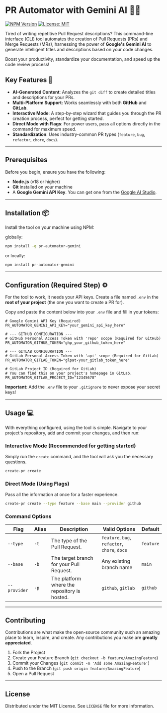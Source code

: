 # PR Automator with Gemini AI 🤖✨

[![NPM Version](https://img.shields.io/npm/v/pr-automator-gemini.svg)](https://www.npmjs.com/package/pr-automator-gemini)
[![License: MIT](https://img.shields.io/badge/License-MIT-yellow.svg)](https://opensource.org/licenses/MIT)

Tired of writing repetitive Pull Request descriptions? This command-line interface (CLI) tool automates the creation of Pull Requests (PRs) and Merge Requests (MRs), harnessing the power of **Google's Gemini AI** to generate intelligent titles and descriptions based on your code changes.

Boost your productivity, standardize your documentation, and speed up the code review process!

## Key Features 🚀

- **AI-Generated Content**: Analyzes the `git diff` to create detailed titles and descriptions for your PRs.
- **Multi-Platform Support**: Works seamlessly with both **GitHub** and **GitLab**.
- **Interactive Mode**: A step-by-step wizard that guides you through the PR creation process, perfect for getting started.
- **Direct Mode with Flags**: For power users, pass all options directly in the command for maximum speed.
- **Standardization**: Uses industry-common PR types (`feature`, `bug`, `refactor`, `chore`, `docs`).

---

## Prerequisites

Before you begin, ensure you have the following:

- **Node.js** (v18 or higher)
- **Git** installed on your machine
- A **Google Gemini API Key**. You can get one from the [Google AI Studio](https://aistudio.google.com/app/apikey).

---

## Installation 📦

Install the tool on your machine using NPM:

globally:

```bash
npm install -g pr-automator-gemini
```

or locally:

```bash
npm install pr-automator-gemini
```

---

## Configuration (Required Step) ⚙️

For the tool to work, it needs your API keys. Create a file named `.env` in the **root of your project** (the one you want to create a PR for).

Copy and paste the content below into your `.env` file and fill in your tokens:

```env
# Google Gemini API Key (Required)
PR_AUTOMATOR_GEMINI_API_KEY="your_gemini_api_key_here"

# --- GITHUB CONFIGURATION ---
# GitHub Personal Access Token with 'repo' scope (Required for GitHub)
PR_AUTOMATOR_GITHUB_TOKEN="ghp_your_github_token_here"

# --- GITLAB CONFIGURATION ---
# GitLab Personal Access Token with 'api' scope (Required for GitLab)
PR_AUTOMATOR_GITLAB_TOKEN="glpat-your_gitlab_token_here"

# GitLab Project ID (Required for GitLab)
# You can find this on your project's homepage in GitLab.
PR_AUTOMATOR_GITLAB_PROJECT_ID="12345678"
```

**Important**: Add the `.env` file to your `.gitignore` to never expose your secret keys!

---

## Usage 💻

With everything configured, using the tool is simple. Navigate to your project's repository, add and commit your changes, and then run:

### Interactive Mode (Recommended for getting started)

Simply run the `create` command, and the tool will ask you the necessary questions.

```bash
create-pr create
```

### Direct Mode (Using Flags)

Pass all the information at once for a faster experience.

```bash
create-pr create --type feature --base main --provider github
```

### Command Options

| Flag         | Alias | Description                                  | Valid Options                                 | Default   |
| ------------ | ----- | -------------------------------------------- | --------------------------------------------- | --------- |
| `--type`     | `-t`  | The type of the Pull Request.                | `feature`, `bug`, `refactor`, `chore`, `docs` | `feature` |
| `--base`     | `-b`  | The target branch for your Pull Request.     | Any existing branch name                      | `main`    |
| `--provider` | `-p`  | The platform where the repository is hosted. | `github`, `gitlab`                            | `github`  |

---

## Contributing

Contributions are what make the open-source community such an amazing place to learn, inspire, and create. Any contributions you make are **greatly appreciated**.

1.  Fork the Project
2.  Create your Feature Branch (`git checkout -b feature/AmazingFeature`)
3.  Commit your Changes (`git commit -m 'Add some AmazingFeature'`)
4.  Push to the Branch (`git push origin feature/AmazingFeature`)
5.  Open a Pull Request

---

## License

Distributed under the MIT License. See `LICENSE` file for more information.
